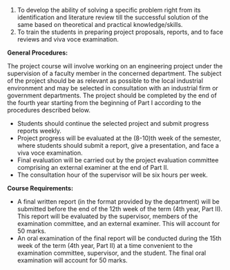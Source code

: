 1. To develop the ability of solving a specific problem right from its identification and literature review till the successful solution of the same based on theoretical and practical knowledge/skills.
2. To train the students in preparing project proposals, reports, and to face reviews and viva voce examination.

**General Procedures:**

The project course will involve working on an engineering project under the supervision of a faculty member in the concerned department. The subject of the project should be as relevant as possible to the local industrial environment and may be selected in consultation with an industrial firm or government departments. The project should be completed by the end of the fourth year starting from the beginning of Part I according to the procedures described below.

* Students should continue the selected project and submit progress reports weekly.
* Project progress will be evaluated at the (8-10)th week of the semester, where students should submit a report, give a presentation, and face a viva voce examination.
* Final evaluation will be carried out by the project evaluation committee comprising an external examiner at the end of Part II.
* The consultation hour of the supervisor will be six hours per week.

**Course Requirements:**

* A final written report (in the format provided by the department) will be submitted before the end of the 12th week of the term (4th year, Part II). This report will be evaluated by the supervisor, members of the examination committee, and an external examiner. This will account for 50 marks.
* An oral examination of the final report will be conducted during the 15th week of the term (4th year, Part II) at a time convenient to the examination committee, supervisor, and the student. The final oral examination will account for 50 marks.
